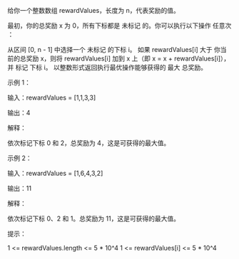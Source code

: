 给你一个整数数组 rewardValues，长度为 n，代表奖励的值。

最初，你的总奖励 x 为 0，所有下标都是 未标记 的。你可以执行以下操作 任意次 ：

从区间 [0, n - 1] 中选择一个 未标记 的下标 i。
如果 rewardValues[i] 大于 你当前的总奖励 x，则将 rewardValues[i] 加到 x 上（即 x = x + rewardValues[i]），并 标记 下标 i。
以整数形式返回执行最优操作能够获得的 最大 总奖励。

示例 1：

输入：rewardValues = [1,1,3,3]

输出：4

解释：

依次标记下标 0 和 2，总奖励为 4，这是可获得的最大值。

示例 2：

输入：rewardValues = [1,6,4,3,2]

输出：11

解释：

依次标记下标 0、2 和 1。总奖励为 11，这是可获得的最大值。

提示：

1 <= rewardValues.length <= 5 * 10^4
1 <= rewardValues[i] <= 5 * 10^4
